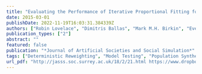 ```yaml
---
title: "Evaluating the Performance of Iterative Proportional Fitting for Spatial Microsimulation: New Tests for an Established Technique"
date: 2015-03-01
publishDate: 2022-11-19T16:03:31.384339Z
authors: ["Robin Lovelace", "Dimitris Ballas", "Mark M.H. Birkin", "Eveline van Leeuwen", "Dimitris Ballas", "Eveline van Leeuwen", "Mark M.H. Birkin"]
publication_types: ["2"]
abstract: ""
featured: false
publication: "*Journal of Artificial Societies and Social Simulation*"
tags: ["Deterministic Reweighting", "Model Testing", "Population Synthesis", "Validation"]
url_pdf: "http://jasss.soc.surrey.ac.uk/18/2/21.html https://www.dropbox.com/s/szexnh80exjv3ov/ipfinr-jasss.pdf?dl=0"
---
```


